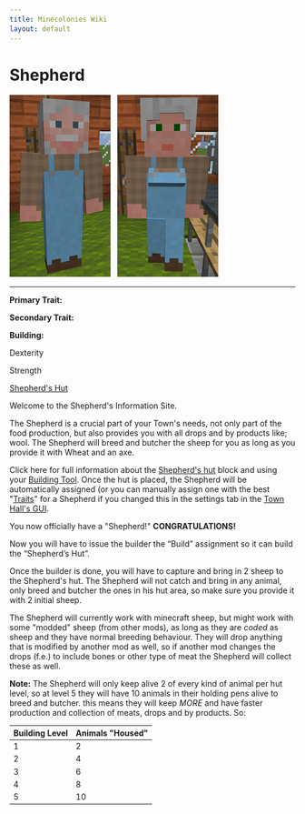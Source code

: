 ```yaml
---
title: Minecolonies Wiki
layout: default
---
```

# Shepherd

<div class="infobox box text-center">
<img src="../../assets/images/workers/Shepherd_M.png" alt="Shepherd Male" />&nbsp;&nbsp;&nbsp;<img src="../../assets/images/workers/Shepherd_F.png" alt="shepherd Female" />
<hr />
  <div class="row section-text text-left">
    <div class="col">
      <p><strong>Primary Trait:</strong></p>
      <p><strong>Secondary Trait:</strong></p>
      <p><strong>Building:</strong></p>
    </div>
    <div class="col">
      <p class="traitp">Dexterity</p>
      <p class="traits">Strength</p>
      <p><a href="../buildings/shepherd">Shepherd's Hut</a></p>
    </div>
  </div>
</div>

Welcome to the Shepherd's Information Site.

The Shepherd is a crucial part of your Town's needs, not only part of the food production, but also provides you with all drops and by products like; wool. The Shepherd will breed and butcher the sheep for you as long as you provide it with Wheat and an axe.

Click here for full information about the [Shepherd's hut](../buildings/shepherd) block and using your [Building Tool](../items/buildingtool). Once the hut is placed, the Shepherd will be automatically assigned (or you can manually assign one with the best  "[Traits](../systems/workerinfo)" for a Shepherd if you changed this in the settings tab in the [Town Hall's GUI](../buildings/townhall).

You now officially have a "Shepherd!" **CONGRATULATIONS!**

Now you will have to issue the builder the “Build” assignment so it can build the “Shepherd’s Hut”.

Once the builder is done, you will have to capture and bring in 2 sheep to the Shepherd's hut. The Shepherd will not catch and bring in any animal, only breed and butcher the ones in his hut area, so make sure you provide it with 2 initial sheep.

The Shepherd will currently work with minecraft sheep, but might work with some "modded" sheep (from other mods), as long as they are *coded* as sheep and they have normal breeding behaviour. They will drop anything that is modified by another mod as well, so if another mod changes the drops (f.e.) to include bones or other type of meat the Shepherd will collect these as well.

**Note:** The Shepherd will only keep alive 2 of every kind of animal per hut level, so at level 5 they will have 10 animals in their holding pens alive to breed and butcher. this means they will keep *MORE* and have faster production and collection of meats, drops and by products. So:


| Building Level | Animals "Housed" |
| ----- | ----- |
| 1 | 2 |
| 2 | 4 |
| 3 | 6 |
| 4 | 8 |
| 5 | 10 |

<br>
